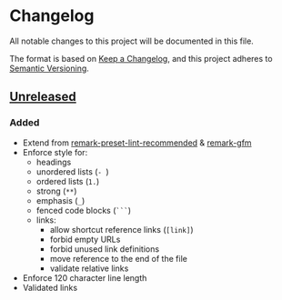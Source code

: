 # Changelog

All notable changes to this project will be documented in this file.

The format is based on [Keep a Changelog](https://keepachangelog.com/en/1.1.0/),
and this project adheres to [Semantic Versioning](https://semver.org/spec/v2.0.0.html).

## [Unreleased]

### Added

- Extend from [remark-preset-lint-recommended](https://www.npmjs.com/package/remark-preset-lint-recommended)
  & [remark-gfm](https://www.npmjs.com/package/remark-gfm)
- Enforce style for:
  - headings
  - unordered lists (`- `)
  - ordered lists (`1.`)
  - strong (`**`)
  - emphasis (`_`)
  - fenced code blocks (` ``` `)
  - links:
    - allow shortcut reference links (`[link]`)
    - forbid empty URLs
    - forbid unused link definitions
    - move reference to the end of the file
    - validate relative links
- Enforce 120 character line length
- Validated links

[unreleased]: https://github.com/nstCactus/commitlint-config/compare/v0.1.0...HEAD
